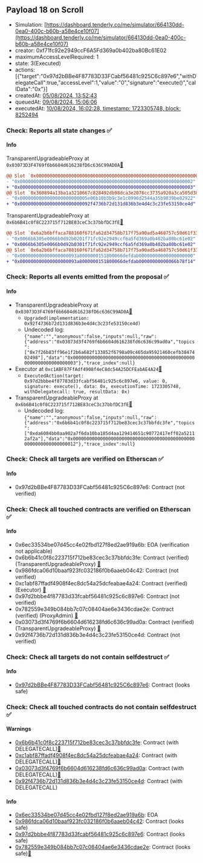 ## Payload 18 on Scroll

- Simulation: [https://dashboard.tenderly.co/me/simulator/664130dd-0ea0-400c-b60b-a58e4ce10f07](https://dashboard.tenderly.co/me/simulator/664130dd-0ea0-400c-b60b-a58e4ce10f07)
- creator: 0xf71fc92e2949ccF6A5Fd369a0b402ba80Bc61E02
- maximumAccessLevelRequired: 1
- state: 3(Executed)
- actions: [{"target":"0x97d2bBBe4F87783D33FCabf56481c925C6c897e6","withDelegateCall":true,"accessLevel":1,"value":"0","signature":"execute()","callData":"0x"}]
- createdAt: [05/08/2024, 13:52:43](https://scrollscan.com/tx/0xcbff4d8951a44ba961b96fe31f8074212fc303577f14133538e6f4c3be76be1e)
- queuedAt: [09/08/2024, 15:06:06](https://scrollscan.com/tx/0x3685e97df1359431c3734c9ea0da58e7a7915d256c405c2da9d4065e7affc3c8)
- executedAt: [10/08/2024, 16:02:28, timestamp: 1723305748, block: 8252494](https://scrollscan.com/tx/0xc75f88d692ca6d2787bbb71365b7290e64de916d424b6f7b6448e5b0e0cb24af)

### Check: Reports all state changes :white_check_mark:

#### Info


TransparentUpgradeableProxy at `0x03073D3F4769f6b6604d616238fD6c636C99AD0A`[:ghost:](https://github.com/bgd-labs/aave-address-book "GovernanceV3Scroll.CROSS_CHAIN_CONTROLLER")
```diff
@@ Slot `0x0000000000000000000000000000000000000000000000000000000000000071` @@
- "0x0000000000000000000000000000000000000000000000000000000000000002"
+ "0x0000000000000000000000000000000000000000000000000000000000000003"
@@ Slot `0x360894a13ba1a3210667c828492db98dca3e2076cc3735a920a3ca505d382bbc` @@
- "0x0000000000000000000000005e06b10b3b9c3e1c0996d2544a35b9839be02922"
+ "0x00000000000000000000000092f4736b72d131d836b3e4d4c3c23fe53150ce4d"
```

TransparentUpgradeableProxy at `0x6b6B41c0f8C223715f712BE83ceC3c37bbfDC3fE`[:ghost:](https://github.com/bgd-labs/aave-address-book "GovernanceV3Scroll.PAYLOADS_CONTROLLER")
```diff
@@ Slot `0x6a2b6bffaca788160f671fa62d34758b717f75a90ad5a468757c50d61f33c443` @@
- "0x0066b6305e0066b0d92b0201f71fc92e2949ccf6a5fd369a0b402ba80bc61e02"
+ "0x0066b6305e0066b0d92b0301f71fc92e2949ccf6a5fd369a0b402ba80bc61e02"
@@ Slot `0x6a2b6bffaca788160f671fa62d34758b717f75a90ad5a468757c50d61f33c444` @@
- "0x000000000000000000093a8000000151800066defdab00000000000000000000"
+ "0x000000000000000000093a8000000151800066defdab00000000000066b78f14"
```


### Check: Reports all events emitted from the proposal :white_check_mark:

#### Info

- TransparentUpgradeableProxy at `0x03073D3F4769f6b6604d616238fD6c636C99AD0A`[:ghost:](https://github.com/bgd-labs/aave-address-book "GovernanceV3Scroll.CROSS_CHAIN_CONTROLLER")
  - `Upgraded(implementation: 0x92f4736b72d131d836b3e4d4c3c23fe53150ce4d)`
  - Undecoded log: `{"name":"","anonymous":false,"inputs":null,"raw":{"address":"0x03073d3f4769f6b6604d616238fd6c636c99ad0a","topics":["0x7f26b83ff96e1f2b6a682f133852f6798a09c465da95921460cefb3847402498"],"data":"0x0000000000000000000000000000000000000000000000000000000000000003"},"trace_index":null}`
- Executor at `0xc1ABF87FfAdf4908f4eC8dc54A25DCFEabAE4A24`[:ghost:](https://github.com/bgd-labs/aave-address-book "AaveV3Scroll.ACL_ADMIN, GovernanceV3Scroll.EXECUTOR_LVL_1")
  - `ExecutedAction(target: 0x97d2bbbe4f87783d33fcabf56481c925c6c897e6, value: 0, signature: execute(), data: 0x, executionTime: 1723305748, withDelegatecall: true, resultData: 0x)`
- TransparentUpgradeableProxy at `0x6b6B41c0f8C223715f712BE83ceC3c37bbfDC3fE`[:ghost:](https://github.com/bgd-labs/aave-address-book "GovernanceV3Scroll.PAYLOADS_CONTROLLER")
  - Undecoded log: `{"name":"","anonymous":false,"inputs":null,"raw":{"address":"0x6b6b41c0f8c223715f712be83cec3c37bbfdc3fe","topics":["0xda6084bb0aa902a7f6da10ba185d4aa129414651c90772417eff02a52112af2a"],"data":"0x0000000000000000000000000000000000000000000000000000000000000012"},"trace_index":null}`

### Check: Check all targets are verified on Etherscan :white_check_mark:

#### Info

- 0x97d2bBBe4F87783D33FCabf56481c925C6c897e6: Contract (not verified) 

### Check: Check all touched contracts are verified on Etherscan :white_check_mark:

#### Info

- 0x6ec33534be07d45cc4e02fbd127f8ed2ae919a6b: EOA (verification not applicable)
- 0x6b6b41c0f8c223715f712be83cec3c37bbfdc3fe: Contract (verified) (TransparentUpgradeableProxy) [:ghost:](https://github.com/bgd-labs/aave-address-book "GovernanceV3Scroll.PAYLOADS_CONTROLLER")
- 0x986fdca06d10baaf923fc032186f0b6aaeb04c42: Contract (not verified) 
- 0xc1abf87ffadf4908f4ec8dc54a25dcfeabae4a24: Contract (verified) (Executor) [:ghost:](https://github.com/bgd-labs/aave-address-book "AaveV3Scroll.ACL_ADMIN, GovernanceV3Scroll.EXECUTOR_LVL_1")
- 0x97d2bbbe4f87783d33fcabf56481c925c6c897e6: Contract (not verified) 
- 0x782559e349b084bb7c07c08404ae6e3436cdae2e: Contract (verified) (ProxyAdmin) [:ghost:](https://github.com/bgd-labs/aave-address-book "MiscScroll.PROXY_ADMIN")
- 0x03073d3f4769f6b6604d616238fd6c636c99ad0a: Contract (verified) (TransparentUpgradeableProxy) [:ghost:](https://github.com/bgd-labs/aave-address-book "GovernanceV3Scroll.CROSS_CHAIN_CONTROLLER")
- 0x92f4736b72d131d836b3e4d4c3c23fe53150ce4d: Contract (not verified) 

### Check: Check all targets do not contain selfdestruct :white_check_mark:

#### Info

- [0x97d2bBBe4F87783D33FCabf56481c925C6c897e6](https://scrollscan.com/address/0x97d2bBBe4F87783D33FCabf56481c925C6c897e6): Contract (looks safe)

### Check: Check all touched contracts do not contain selfdestruct :white_check_mark:

#### Warnings

- [0x6b6b41c0f8c223715f712be83cec3c37bbfdc3fe](https://scrollscan.com/address/0x6b6b41c0f8c223715f712be83cec3c37bbfdc3fe): Contract (with DELEGATECALL)[:ghost:](https://github.com/bgd-labs/aave-address-book "GovernanceV3Scroll.PAYLOADS_CONTROLLER")
- [0xc1abf87ffadf4908f4ec8dc54a25dcfeabae4a24](https://scrollscan.com/address/0xc1abf87ffadf4908f4ec8dc54a25dcfeabae4a24): Contract (with DELEGATECALL)[:ghost:](https://github.com/bgd-labs/aave-address-book "AaveV3Scroll.ACL_ADMIN, GovernanceV3Scroll.EXECUTOR_LVL_1")
- [0x03073d3f4769f6b6604d616238fd6c636c99ad0a](https://scrollscan.com/address/0x03073d3f4769f6b6604d616238fd6c636c99ad0a): Contract (with DELEGATECALL)[:ghost:](https://github.com/bgd-labs/aave-address-book "GovernanceV3Scroll.CROSS_CHAIN_CONTROLLER")
- [0x92f4736b72d131d836b3e4d4c3c23fe53150ce4d](https://scrollscan.com/address/0x92f4736b72d131d836b3e4d4c3c23fe53150ce4d): Contract (with DELEGATECALL)

#### Info

- [0x6ec33534be07d45cc4e02fbd127f8ed2ae919a6b](https://scrollscan.com/address/0x6ec33534be07d45cc4e02fbd127f8ed2ae919a6b): EOA
- [0x986fdca06d10baaf923fc032186f0b6aaeb04c42](https://scrollscan.com/address/0x986fdca06d10baaf923fc032186f0b6aaeb04c42): Contract (looks safe)
- [0x97d2bbbe4f87783d33fcabf56481c925c6c897e6](https://scrollscan.com/address/0x97d2bbbe4f87783d33fcabf56481c925c6c897e6): Contract (looks safe)
- [0x782559e349b084bb7c07c08404ae6e3436cdae2e](https://scrollscan.com/address/0x782559e349b084bb7c07c08404ae6e3436cdae2e): Contract (looks safe)[:ghost:](https://github.com/bgd-labs/aave-address-book "MiscScroll.PROXY_ADMIN")

